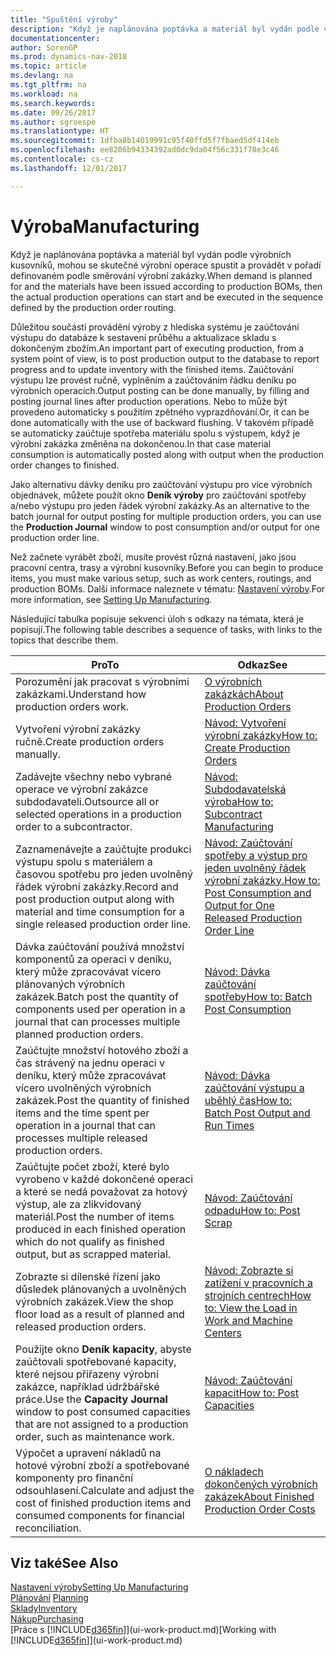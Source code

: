 ```yaml
---
title: "Spuštění výroby"
description: "Když je naplánována poptávka a materiál byl vydán podle výrobních kusovníků, mohou se skutečné výrobní operace spustit a provádět v pořadí definovaném podle směrování výrobní zakázky."
documentationcenter: 
author: SorenGP
ms.prod: dynamics-nav-2018
ms.topic: article
ms.devlang: na
ms.tgt_pltfrm: na
ms.workload: na
ms.search.keywords: 
ms.date: 09/26/2017
ms.author: sgroespe
ms.translationtype: HT
ms.sourcegitcommit: 1dfba8b14019991c95f40ffd5f7fbaed5df414eb
ms.openlocfilehash: ee8206b94334392ad0dc9da04f56c331f78e3c46
ms.contentlocale: cs-cz
ms.lasthandoff: 12/01/2017

---
```

# <a name="manufacturing"></a><span data-ttu-id="11c6e-103">Výroba</span><span class="sxs-lookup"><span data-stu-id="11c6e-103">Manufacturing</span></span>
<span data-ttu-id="11c6e-104">Když je naplánována poptávka a materiál byl vydán podle výrobních kusovníků, mohou se skutečné výrobní operace spustit a provádět v pořadí definovaném podle směrování výrobní zakázky.</span><span class="sxs-lookup"><span data-stu-id="11c6e-104">When demand is planned for and the materials have been issued according to production BOMs, then the actual production operations can start and be executed in the sequence defined by the production order routing.</span></span>  

<span data-ttu-id="11c6e-105">Důležitou součástí provádění výroby z hlediska systému je zaúčtování výstupu do databáze k sestavení průběhu a aktualizace skladu s dokončeným zbožím.</span><span class="sxs-lookup"><span data-stu-id="11c6e-105">An important part of executing production, from a system point of view, is to post production output to the database to report progress and to update inventory with the finished items.</span></span> <span data-ttu-id="11c6e-106">Zaúčtování výstupu lze provést ručně, vyplněním a zaúčtováním řádku deníku po výrobních operacích.</span><span class="sxs-lookup"><span data-stu-id="11c6e-106">Output posting can be done manually, by filling and posting journal lines after production operations.</span></span> <span data-ttu-id="11c6e-107">Nebo to může být provedeno automaticky s použitím zpětného vyprazdňování.</span><span class="sxs-lookup"><span data-stu-id="11c6e-107">Or, it can be done automatically with the use of backward flushing.</span></span> <span data-ttu-id="11c6e-108">V takovém případě se automaticky zaúčtuje spotřeba materiálu spolu s výstupem, když je výrobní zakázka změněna na dokončenou.</span><span class="sxs-lookup"><span data-stu-id="11c6e-108">In that case material consumption is automatically posted along with output when the production order changes to finished.</span></span>  

<span data-ttu-id="11c6e-109">Jako alternativu dávky deníku pro zaúčtování výstupu pro více výrobních objednávek, můžete použít okno **Deník výroby** pro zaúčtování spotřeby a/nebo výstupu pro jeden řádek výrobní zakázky.</span><span class="sxs-lookup"><span data-stu-id="11c6e-109">As an alternative to the batch journal for output posting for multiple production orders, you can use the **Production Journal** window to post consumption and/or output for one production order line.</span></span>

<span data-ttu-id="11c6e-110">Než začnete vyrábět zboží, musíte provést různá nastavení, jako jsou pracovní centra, trasy a výrobní kusovníky.</span><span class="sxs-lookup"><span data-stu-id="11c6e-110">Before you can begin to produce items, you must make various setup, such as work centers, routings, and production BOMs.</span></span> <span data-ttu-id="11c6e-111">Další informace naleznete v tématu: [Nastavení výroby](production-configure-production-processes.md).</span><span class="sxs-lookup"><span data-stu-id="11c6e-111">For more information, see [Setting Up Manufacturing](production-configure-production-processes.md).</span></span>

<span data-ttu-id="11c6e-112">Následující tabulka popisuje sekvenci úloh s odkazy na témata, která je popisují.</span><span class="sxs-lookup"><span data-stu-id="11c6e-112">The following table describes a sequence of tasks, with links to the topics that describe them.</span></span>   

|<span data-ttu-id="11c6e-113">**Pro**</span><span class="sxs-lookup"><span data-stu-id="11c6e-113">**To**</span></span>|<span data-ttu-id="11c6e-114">**Odkaz**</span><span class="sxs-lookup"><span data-stu-id="11c6e-114">**See**</span></span>|  
|------------|-------------|  
|<span data-ttu-id="11c6e-115">Porozumění jak pracovat s výrobními zakázkami.</span><span class="sxs-lookup"><span data-stu-id="11c6e-115">Understand how production orders work.</span></span>|[<span data-ttu-id="11c6e-116">O výrobních zakázkách</span><span class="sxs-lookup"><span data-stu-id="11c6e-116">About Production Orders</span></span>](production-about-production-orders.md)|
|<span data-ttu-id="11c6e-117">Vytvoření výrobní zakázky ručně.</span><span class="sxs-lookup"><span data-stu-id="11c6e-117">Create production orders manually.</span></span>|[<span data-ttu-id="11c6e-118">Návod: Vytvoření výrobní zakázky</span><span class="sxs-lookup"><span data-stu-id="11c6e-118">How to: Create Production Orders</span></span>](production-how-to-create-production-orders.md)|
|<span data-ttu-id="11c6e-119">Zadávejte všechny nebo vybrané operace ve výrobní zakázce subdodavateli.</span><span class="sxs-lookup"><span data-stu-id="11c6e-119">Outsource all or selected operations in a production order to a subcontractor.</span></span>|[<span data-ttu-id="11c6e-120">Návod: Subdodavatelská výroba</span><span class="sxs-lookup"><span data-stu-id="11c6e-120">How to: Subcontract Manufacturing</span></span>](production-how-to-subcontract-manufacturing.md)|
|<span data-ttu-id="11c6e-121">Zaznamenávejte a zaúčtujte produkci výstupu spolu s materiálem a časovou spotřebu pro jeden uvolněný řádek výrobní zakázky.</span><span class="sxs-lookup"><span data-stu-id="11c6e-121">Record and post production output along with material and time consumption for a single released production order line.</span></span>|[<span data-ttu-id="11c6e-122">Návod: Zaúčtování spotřeby a výstup pro jeden uvolněný řádek výrobní zakázky.</span><span class="sxs-lookup"><span data-stu-id="11c6e-122">How to: Post Consumption and Output for One Released Production Order Line</span></span>](production-how-to-register-consumption-and-output.md)|  
|<span data-ttu-id="11c6e-123">Dávka zaúčtování používá množství komponentů za operaci v deníku, který může zpracovávat vícero plánovaných výrobních zakázek.</span><span class="sxs-lookup"><span data-stu-id="11c6e-123">Batch post the quantity of components used per operation in a journal that can processes multiple planned production orders.</span></span>|[<span data-ttu-id="11c6e-124">Návod: Dávka zaúčtování spotřeby</span><span class="sxs-lookup"><span data-stu-id="11c6e-124">How to: Batch Post Consumption</span></span>](production-how-to-post-consumption.md)|
|<span data-ttu-id="11c6e-125">Zaúčtujte množství hotového zboží a čas strávený na jednu operaci v deníku, který může zpracovávat vícero uvolněných výrobních zakázek.</span><span class="sxs-lookup"><span data-stu-id="11c6e-125">Post the quantity of finished items and the time spent per operation in a journal that can processes multiple released production orders.</span></span>|[<span data-ttu-id="11c6e-126">Návod: Dávka zaúčtování výstupu a uběhlý čas</span><span class="sxs-lookup"><span data-stu-id="11c6e-126">How to: Batch Post Output and Run Times</span></span>](production-how-to-post-output-quantity.md)|  
|<span data-ttu-id="11c6e-127">Zaúčtujte počet zboží, které bylo vyrobeno v každé dokončené operaci a které se nedá považovat za hotový výstup, ale za zlikvidovaný materiál.</span><span class="sxs-lookup"><span data-stu-id="11c6e-127">Post the number of items produced in each finished operation which do not qualify as finished output, but as scrapped material.</span></span>|[<span data-ttu-id="11c6e-128">Návod: Zaúčtování odpadu</span><span class="sxs-lookup"><span data-stu-id="11c6e-128">How to: Post Scrap</span></span>](production-how-to-post-scrap.md)|
|<span data-ttu-id="11c6e-129">Zobrazte si dílenské řízení jako důsledek plánovaných a uvolněných výrobních zakázek.</span><span class="sxs-lookup"><span data-stu-id="11c6e-129">View the shop floor load as a result of planned and released production orders.</span></span>|[<span data-ttu-id="11c6e-130">Návod: Zobrazte si zatížení v pracovních a strojních centrech</span><span class="sxs-lookup"><span data-stu-id="11c6e-130">How to: View the Load in Work and Machine Centers</span></span>](production-how-to-view-the-load-on-work-centers.md)|      
|<span data-ttu-id="11c6e-131">Použijte okno **Deník kapacity**, abyste zaúčtovali spotřebované kapacity, které nejsou přiřazeny výrobní zakázce, například údržbářské práce.</span><span class="sxs-lookup"><span data-stu-id="11c6e-131">Use the **Capacity Journal** window to post consumed capacities that are not assigned to a production order, such as maintenance work.</span></span>|[<span data-ttu-id="11c6e-132">Návod: Zaúčtování kapacit</span><span class="sxs-lookup"><span data-stu-id="11c6e-132">How to: Post Capacities</span></span>](production-how-to-post-capacities.md)|  
|<span data-ttu-id="11c6e-133">Výpočet a upravení nákladů na hotové výrobní zboží a spotřebované komponenty pro finanční odsouhlasení.</span><span class="sxs-lookup"><span data-stu-id="11c6e-133">Calculate and adjust the cost of finished production items and consumed components for financial reconciliation.</span></span>|[<span data-ttu-id="11c6e-134">O nákladech dokončených výrobních zakázek</span><span class="sxs-lookup"><span data-stu-id="11c6e-134">About Finished Production Order Costs</span></span>](finance-about-finished-production-order-costs.md)|  

## <a name="see-also"></a><span data-ttu-id="11c6e-135">Viz také</span><span class="sxs-lookup"><span data-stu-id="11c6e-135">See Also</span></span>  
[<span data-ttu-id="11c6e-136">Nastavení výroby</span><span class="sxs-lookup"><span data-stu-id="11c6e-136">Setting Up Manufacturing</span></span>](production-configure-production-processes.md)  
<span data-ttu-id="11c6e-137">[Plánování](production-planning.md)    </span><span class="sxs-lookup"><span data-stu-id="11c6e-137">[Planning](production-planning.md)    </span></span>  
[<span data-ttu-id="11c6e-138">Sklady</span><span class="sxs-lookup"><span data-stu-id="11c6e-138">Inventory</span></span>](inventory-manage-inventory.md)  
[<span data-ttu-id="11c6e-139">Nákup</span><span class="sxs-lookup"><span data-stu-id="11c6e-139">Purchasing</span></span>](purchasing-manage-purchasing.md)  
<span data-ttu-id="11c6e-140">[Práce s [!INCLUDE[d365fin](includes/d365fin_md.md)]](ui-work-product.md)</span><span class="sxs-lookup"><span data-stu-id="11c6e-140">[Working with [!INCLUDE[d365fin](includes/d365fin_md.md)]](ui-work-product.md)</span></span>

